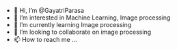 - 👋 Hi, I’m @GayatriParasa
- 👀 I’m interested in Machine Learning, Image processing
- 🌱 I’m currently learning Image processing
- 💞️ I’m looking to collaborate on image processing
- 📫 How to reach me ...

<!---
GayatriParasa/GayatriParasa is a ✨ special ✨ repository because its `README.md` (this file) appears on your GitHub profile.
You can click the Preview link to take a look at your changes.
--->

